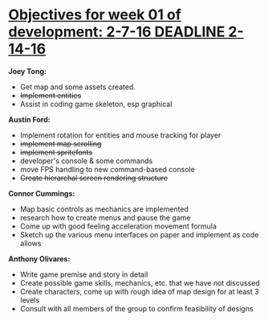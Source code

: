 <h1><b><u>Objectives for week 01 of development: 2-7-16 DEADLINE 2-14-16</u></b></h1>
<b>Joey Tong:</b><ul><li> Get map and some assets created.</li>
<strike><li>Implement entities</li></strike>
<li>Assist in coding game skeleton, esp graphical</li></ul>
<b>Austin Ford:</b><ul><li>Implement rotation for entities and mouse tracking for player</li>
<strike><li>implement map scrolling</li></strike>
<strike><li>implement spritefonts</li></strike>
<li>developer's console & some commands</li>
<li>move FPS handling to new command-based console</li>
<strike><li>Create hierarchal screen rendering structure</li></ul></strike>
<b>Connor Cummings:</b><ul><li> Map basic controls as mechanics are implemented</li>
<li>research how to create menus and pause the game</li>
<li>Come up with good feeling acceleration movement formula</li>
<li>Sketch up the various menu interfaces on paper and implement as code allows</li></ul>
<b>Anthony Olivares:</b><ul><li>Write game premise and story in detail</li>
<li>Create possible game skills, mechanics, etc. that we have not discussed</li>
<li>Create characters, come up with rough idea of map design for at least 3 levels</li>
<li>Consult with all members of the group to confirm feasibility of designs</li></ul>
